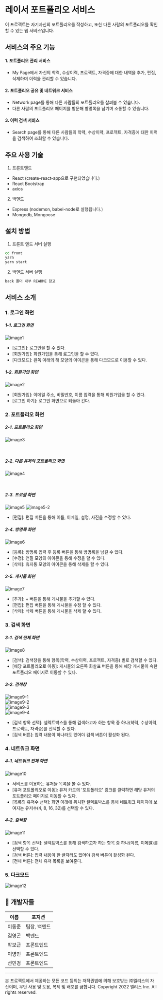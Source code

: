 # 레이서 포트폴리오 서비스

이 프로젝트는 자기자신의 포트폴리오를 작성하고, 또한 다른 사람의 포트폴리오를 확인할 수 있는 웹 서비스입니다. 

## 서비스의 주요 기능
#### 1. 포트폴리오 관리 서비스
- My Page에서 자신의 학력, 수상이력, 프로젝트, 자격증에 대한 내역을 추가, 편집, 삭제하며 이력을 관리할 수 있습니다.
#### 2. 포트폴리오 공유 및 네트워크 서비스
- Network page를 통해 다른 사람들의 포트폴리오를 살펴볼 수 있습니다.
- 다른 사람의 포트폴리오 페이지를 방문해 방명록을 남기며 소통할 수 있습니다.
#### 3. 이력 검색 서비스
- Search page를 통해 다른 사람들의 학력, 수상이력, 프로젝트, 자격증에 대한 이력을 검색하여 조회할 수 있습니다.

## 주요 사용 기술

1. 프론트엔드

- React (create-react-app으로 구현되었습니다.)
- React Bootstrap
- axios

2. 백엔드

- Express (nodemon, babel-node로 실행됩니다.)
- Mongodb, Mongoose

## 설치 방법

1. 프론트 엔드 서버 실행

```bash
cd front
yarn
yarn start
```

2. 백엔드 서버 실행

```bash
back 폴더 내부 README 참고
```

## 서비스 소개
### 1. 로그인 화면
##### 1-1. 로그인 화면
![image1](https://user-images.githubusercontent.com/72954099/167449442-957aafaf-b127-424b-b922-b5bcd5cea18d.png) <br>

- [로그인]: 로그인을 할 수 있다.
- [회원가입]: 회원가입을 통해 로그인을 할 수 있다.
- [다크모드]: 왼쪽 아래의 해 모양의 아이콘을 통해 다크모드로 이용할 수 있다.

##### 1-2. 회원가입 화면
![image2](https://user-images.githubusercontent.com/72954099/167450109-44567a8c-d5f0-4292-91ea-b632a7c116ca.png)
 <br>
- [회원가입]: 이메일 주소, 비밀번호, 이름 입력을 통해 회원가입을 할 수 있다.
- [로그인 하기]: 로그인 화면으로 되돌아 간다.

### 2. 포트폴리오 화면
##### 2-1. 포트폴리오 화면
![image3](https://user-images.githubusercontent.com/72954099/167450181-c54a9b4f-fe8a-43c6-a259-86a7e7dee56a.png)

<br>

##### 2-2. 다른 유저의 포트폴리오 화면
![image4](https://user-images.githubusercontent.com/72954099/167450259-e5c875e8-8b5c-446a-82ab-53875d6a9abf.png)

<br>

##### 2-3. 프로필 화면
![image5](https://user-images.githubusercontent.com/72954099/167450313-1bf02278-b298-4934-b994-c2ea53cd2a0f.png)
![image5-2](https://user-images.githubusercontent.com/72954099/167451430-3d257f34-9f8e-45c3-b088-e2728e4e3f40.png)
<br>
- [편집]: 편집 버튼을 통해 이름, 이메일, 설명, 사진을 수정할 수 있다.

##### 2-4. 방명록 화면
![image6](https://user-images.githubusercontent.com/72954099/167451495-d4d38fba-7c36-4195-b67b-092916028b06.png)
<br>
- [등록]: 방명록 입력 후 등록 버튼을 통해 방명록을 남길 수 있다.
- [수정]: 연필 모양의 아이콘을 통해 수정을 할 수 있다.
- [삭제]: 휴지통 모양의 아이콘을 통해 삭제를 할 수 있다.

##### 2-5. 게시물 화면
![image7](https://user-images.githubusercontent.com/72954099/167451557-6e0c740b-43f9-4292-a0c0-449d7801c972.png)
<br>
- [추가]: + 버튼을 통해 게시물을 추가할 수 있다.
- [편집]: 편집 버튼을 통해 게시물을 수정 할 수 있다.
- [삭제]: 삭제 버튼을 통해 게시물을 삭제 할 수 있다.

### 3. 검색 화면
##### 3-1. 검색 전체 화면
![image8](https://user-images.githubusercontent.com/72954099/167451592-97d3b99e-dfa9-45e0-81a0-1dd2fce4f7d0.png)
<br>
- [검색]: 검색창을 통해 항목(학력, 수상이력, 프로젝트, 자격증) 별로 검색할 수 있다.
- [해당 포트폴리오로 이동]: 게시물의 오른쪽 화살표 버튼을 통해 해당 게시물이 속한 포트폴리오 페이지로 이동할 수 있다.

##### 3-2. 검색창
![image9-1](https://user-images.githubusercontent.com/72954099/167451658-ba7a785c-4ee5-48bf-90ea-0fdfe7a25cf7.png)
<br>
![image9-2](https://user-images.githubusercontent.com/72954099/167451695-319ee673-cdc7-400c-ae23-db682cfdf7bb.png)
<br>
![image9-3](https://user-images.githubusercontent.com/72954099/167451738-052a1b84-04da-4673-8ce7-fa43d0d89a33.png)
<br>
![image9-4](https://user-images.githubusercontent.com/72954099/167451792-7efe0547-6314-4765-9bc1-aa5bdce74982.png)
<br>
- [검색 항목 선택]: 셀렉트박스를 통해 검색하고자 하는 항목 중 하나(학력, 수상이력, 프로젝트, 자격증)를 선택할 수 있다.
- [검색 버튼]: 입력 내용이 하나라도 있어야 검색 버튼이 활성화 된다.

### 4. 네트워크 화면
##### 4-1. 네트워크 전체 화면
![image10](https://user-images.githubusercontent.com/72954099/167451847-8d6009a8-3fcf-4868-9be4-108305833d4a.png)
<br>
- 서비스를 이용하는 유저들 목록을 볼 수 있다.
- [유저 포트폴리오로 이동]: 유저 카드의 '포트폴리오' 링크를 클릭하면 해당 유저의 포트폴리오 페이지로 이동할 수 있다.
- [목록의 유저수 선택]: 화면 아래에 위치한 셀렉트박스를 통해 네트워크 페이지에 보여지는 유저수(4, 8, 16, 32)를 선택할 수 있다.

##### 4-2. 검색창
![image11](https://user-images.githubusercontent.com/72954099/167451907-cb09cde4-3519-48e6-9ea8-7a57a281b10c.png)
<br>
- [검색 항목 선택]: 셀렉트박스를 통해 검색하고자 하는 항목 중 하나(이름, 이메일)를 선택할 수 있다.
- [검색 버튼]: 입력 내용이 한 글자라도 있어야 검색 버튼이 활성화 된다.
- [전체 버튼]: 전체 유저 목록을 보여준다.

### 5. 다크모드
![image12](https://user-images.githubusercontent.com/72954099/167451961-c8189e4b-4fcf-4317-969e-a9c7fd7de73d.png)


## 🙏 개발자들
|이름|포지션|
|------|---|
|이동준|팀장, 백엔드|
|김영곤|백엔드|
|박보근|프론트엔드|
|이영민|프론트엔드|
|선민경|프론트엔드|

---

본 프로젝트에서 제공하는 모든 코드 등의는 저작권법에 의해 보호받는 ㈜엘리스의 자산이며, 무단 사용 및 도용, 복제 및 배포를 금합니다.
Copyright 2022 엘리스 Inc. All rights reserved.
